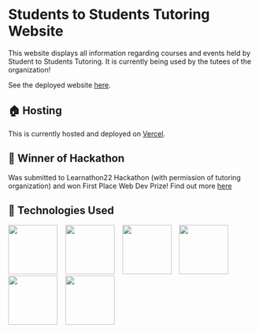 # Students to Students Tutoring Website
This website displays all information regarding courses and events held by Student to Students Tutoring. It is currently being used by the tutees of the organization!

See the deployed website [here](https://www.studentstutoring.org/).

## 🏠 Hosting

This is currently hosted and deployed on [Vercel](https://vercel.com/?utm_source=google&utm_medium=cpc&utm_campaign=17166484769&utm_campaign_id=17166484769&utm_term=vercel&utm_content=134252114537_596484707957&gad=1&gclid=CjwKCAjw6vyiBhB_EiwAQJRopheTrQcHFWKFLGc6tkvBSq1SdNhBLQFVBcrrmDCqaNMQ7rzGN60mxhoC7_QQAvD_BwE).

## 🥇 Winner of Hackathon

Was submitted to Learnathon22 Hackathon (with permission of tutoring organization) and won First Place Web Dev Prize! Find out more [here](https://devpost.com/software/students-to-students-tutoring-website)

## 📝 Technologies Used

<img src="https://camo.githubusercontent.com/e84431cfbd9f7c44b1c20da1dde8ad407cbc31174844a428074d1e3b43faab8b/68747470733a2f2f63646e2e6a7364656c6976722e6e65742f67682f64657669636f6e732f64657669636f6e2f69636f6e732f72656163742f72656163742d6f726967696e616c2d776f72646d61726b2e737667" width="100px" />&nbsp;&nbsp;&nbsp;&nbsp;<img src="https://www.rlogical.com/wp-content/uploads/2023/03/Rlogical-Blog-Images-thumbnail.webp" width="100px" />&nbsp;&nbsp;&nbsp;&nbsp;<img src="https://cdn4.iconfinder.com/data/icons/google-i-o-2016/512/google_firebase-2-512.png" width="100px" />&nbsp;&nbsp;&nbsp;&nbsp;<img src="https://upload.wikimedia.org/wikipedia/commons/thumb/9/96/Sass_Logo_Color.svg/1280px-Sass_Logo_Color.svg.png" width="100px" />&nbsp;&nbsp;&nbsp;&nbsp;<img src="https://seeklogo.com/images/M/material-ui-logo-5BDCB9BA8F-seeklogo.com.png" width="100px" />&nbsp;&nbsp;&nbsp;&nbsp;<img src="https://assets.vercel.com/image/upload/front/favicon/vercel/180x180.png" width="100px" />
